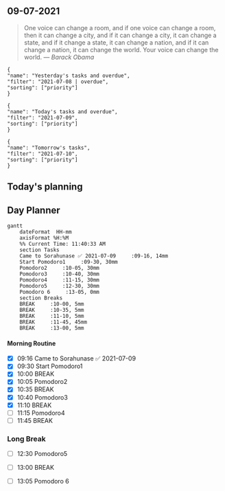 ## 09-07-2021

> One voice can change a room, and if one voice can change a room, then it can change a city, and if it can change a city, it can change a state, and if it change a state, it can change a nation, and if it can change a nation, it can change the world. Your voice can change the world.
> &mdash; <cite>Barack Obama</cite>

```todoist
{
"name": "Yesterday's tasks and overdue",
"filter": "2021-07-08 | overdue",
"sorting": ["priority"]
}
```



```todoist
{
"name": "Today's tasks and overdue",
"filter": "2021-07-09",
"sorting": ["priority"]
}
```


```todoist
{
"name": "Tomorrow's tasks",
"filter": "2021-07-10",
"sorting": ["priority"]
}
```
## Today's planning
## Day Planner
```mermaid
gantt
    dateFormat  HH-mm
    axisFormat %H:%M
    %% Current Time: 11:40:33 AM
    section Tasks
    Came to Sorahunase ✅ 2021-07-09     :09-16, 14mm
    Start Pomodoro1     :09-30, 30mm
    Pomodoro2     :10-05, 30mm
    Pomodoro3     :10-40, 30mm
    Pomodoro4     :11-15, 30mm
    Pomodoro5     :12-30, 30mm
    Pomodoro 6     :13-05, 0mm
    section Breaks
    BREAK     :10-00, 5mm
    BREAK     :10-35, 5mm
    BREAK     :11-10, 5mm
    BREAK     :11-45, 45mm
    BREAK     :13-00, 5mm
```

#### Morning Routine
- [x] 09:16 Came to Sorahunase ✅ 2021-07-09
- [x] 09:30 Start Pomodoro1
- [x] 10:00 BREAK
- [x] 10:05 Pomodoro2
- [x] 10:35 BREAK
- [x] 10:40 Pomodoro3
- [x] 11:10 BREAK
- [ ] 11:15 Pomodoro4
- [ ] 11:45 BREAK
### Long Break
- [ ] 12:30 Pomodoro5
- [ ] 13:00 BREAK
- [ ] 13:05 Pomodoro 6


